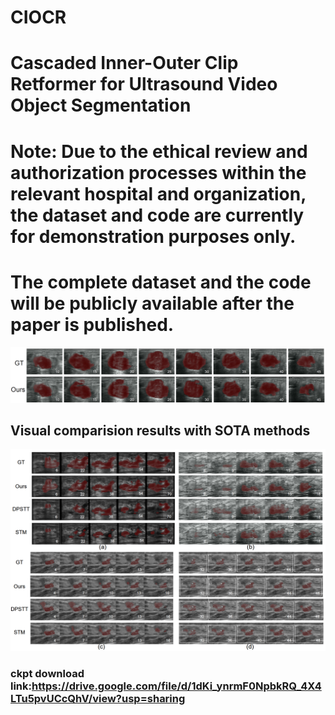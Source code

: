 # CIOCR
# Cascaded Inner-Outer Clip Retformer for Ultrasound Video Object Segmentation
# Note: Due to the ethical review and authorization processes within the relevant hospital and organization, the dataset and code are currently for demonstration purposes only.
# The complete dataset and the code will be publicly available after the paper is published.
![alt text](image_blend/image_blend.png)
## Visual comparision results with SOTA methods
![alt text](image_blend/comparision.png)
### ckpt download link:https://drive.google.com/file/d/1dKi_ynrmF0NpbkRQ_4X4LTu5pvUCcQhV/view?usp=sharing
